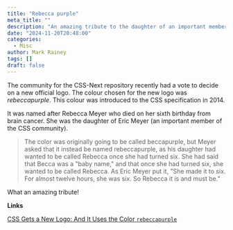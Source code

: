 ```yaml
---
title: "Rebecca purple"
meta_title: ""
description: "An amazing tribute to the daughter of an important member of the CSS community."
date: "2024-11-20T20:48:00"
categories:
  - Misc
author: Mark Rainey
tags: []
draft: false
---
```


The community for the CSS-Next repository recently had a vote to decide on a new official logo. The colour chosen for the new logo was *rebeccapurple*. This colour was introduced to the CSS specification in 2014. 

It was named after Rebecca Meyer who died on her sixth birthday from brain cancer. She was the daughter of Eric Meyer (an important member of the CSS community). 

> The color was originally going to be called beccapurple, but Meyer asked that it instead be named rebeccapurple, as his daughter had wanted to be called Rebecca once she had turned six. She had said that Becca was a "baby name," and that once she had turned six, she wanted to be called Rebecca. As Eric Meyer put it, "She made it to six. For almost twelve hours, she was six. So Rebecca it is and must be."

What an amazing tribute!

__Links__

[CSS Gets a New Logo: And It Uses the Color `rebeccapurple`](https://michaelcharl.es/aubrey/en/code/new-rebeccapurple-css-logo)